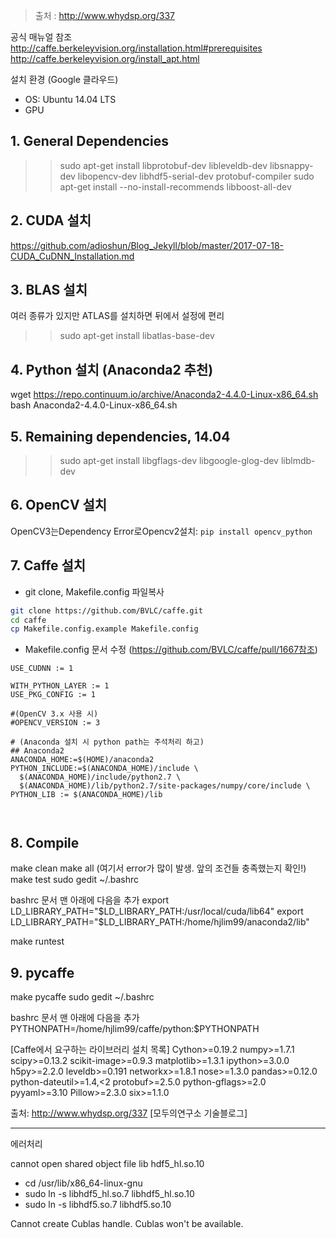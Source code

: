 > 출처 : http://www.whydsp.org/337

공식 매뉴얼 참조
http://caffe.berkeleyvision.org/installation.html#prerequisites
http://caffe.berkeleyvision.org/install_apt.html

설치 환경 (Google 클라우드)
- OS: Ubuntu 14.04 LTS 
- GPU


## 1. General Dependencies
>> sudo apt-get install libprotobuf-dev libleveldb-dev libsnappy-dev libopencv-dev libhdf5-serial-dev protobuf-compiler
>> sudo apt-get install --no-install-recommends libboost-all-dev

## 2. CUDA 설치
https://github.com/adioshun/Blog_Jekyll/blob/master/2017-07-18-CUDA_CuDNN_Installation.md

## 3. BLAS 설치
여러 종류가 있지만 ATLAS를 설치하면 뒤에서 설정에 편리
>> sudo apt-get install libatlas-base-dev 

## 4. Python 설치 (Anaconda2 추천)
wget https://repo.continuum.io/archive/Anaconda2-4.4.0-Linux-x86_64.sh
bash Anaconda2-4.4.0-Linux-x86_64.sh 


## 5. Remaining dependencies, 14.04
>> sudo apt-get install libgflags-dev libgoogle-glog-dev liblmdb-dev

## 6. OpenCV 설치 

OpenCV3는Dependency Error로Opencv2설치: `pip install opencv_python`


## 7. Caffe 설치
- git clone, Makefile.config 파일복사
```bash 
git clone https://github.com/BVLC/caffe.git  
cd caffe
cp Makefile.config.example Makefile.config
```
- Makefile.config 문서 수정 (https://github.com/BVLC/caffe/pull/1667참조)
```
USE_CUDNN := 1

WITH_PYTHON_LAYER := 1
USE_PKG_CONFIG := 1

#(OpenCV 3.x 사용 시)
#OPENCV_VERSION := 3

# (Anaconda 설치 시 python path는 주석처리 하고)
## Anaconda2
ANACONDA_HOME:=$(HOME)/anaconda2
PYTHON_INCLUDE:=$(ANACONDA_HOME)/include \
  $(ANACONDA_HOME)/include/python2.7 \
  $(ANACONDA_HOME)/lib/python2.7/site-packages/numpy/core/include \
PYTHON_LIB := $(ANACONDA_HOME)/lib



```

## 8. Compile 
make clean
make all  (여기서 error가 많이 발생. 앞의 조건들 충족했는지 확인!)
make test
sudo gedit ~/.bashrc

bashrc 문서 맨 아래에 다음을 추가
export LD_LIBRARY_PATH="$LD_LIBRARY_PATH:/usr/local/cuda/lib64"
export LD_LIBRARY_PATH="$LD_LIBRARY_PATH:/home/hjlim99/anaconda2/lib"

make runtest


## 9. pycaffe

make pycaffe
sudo gedit ~/.bashrc

bashrc 문서 맨 아래에 다음을 추가
PYTHONPATH=/home/hjlim99/caffe/python:$PYTHONPATH





[Caffe에서 요구하는 라이브러리 설치 목록] 
Cython>=0.19.2
numpy>=1.7.1
scipy>=0.13.2
scikit-image>=0.9.3
matplotlib>=1.3.1
ipython>=3.0.0
h5py>=2.2.0
leveldb>=0.191
networkx>=1.8.1
nose>=1.3.0
pandas>=0.12.0
python-dateutil>=1.4,<2
protobuf>=2.5.0
python-gflags>=2.0
pyyaml>=3.10
Pillow>=2.3.0
six>=1.1.0

출처: http://www.whydsp.org/337 [모두의연구소 기술블로그]

---
에러처리

cannot open shared object file lib hdf5_hl.so.10
- cd /usr/lib/x86_64-linux-gnu
- sudo ln -s libhdf5_hl.so.7 libhdf5_hl.so.10
- sudo ln -s libhdf5.so.7 libhdf5.so.10

Cannot create Cublas handle. Cublas won't be available.

